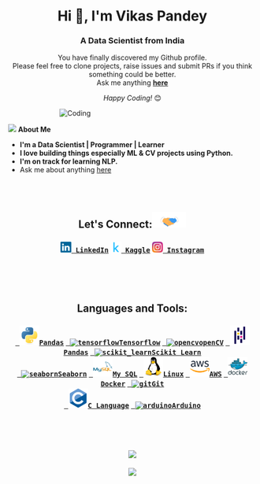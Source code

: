 <h1 align="center">Hi 👋, I'm Vikas Pandey </h1>
<h3 align="center">A Data Scientist from India</h3>
 
<div align="center">
You have finally discovered my Github profile. <br>
Please feel free to clone projects, raise issues and submit PRs if you think something could be better. <br>
Ask me anything <a href="https://github.com/iamvkpandey/iamvkpandey/issues/new"><b>here</b></a><br>

<i>Happy Coding!</i> 😊
</div>

<img align="right" alt="Coding" width="400" src="https://media.giphy.com/media/Y4ak9Ki2GZCbJxAnJD/giphy.gif">

</br>

<img src="https://media.giphy.com/media/WUlplcMpOCEmTGBtBW/giphy.gif" width="30"> **About Me**

- **I'm a Data Scientist | Programmer | Learner**<br/>   
- **I love building things especially ML & CV projects using Python.** <br/>
- **I'm on track for learning NLP.** <br/>
- Ask me about anything [here](https://github.com/iamvkpandey/iamvkpandey/issues/new)<br/> 

</br></br>

<h2 align="center">Let's Connect:<img src="img\handshake.gif" height="32px"></h2>


<h3 align="center">
  <code><a href="https://www.linkedin.com/in/itsmevikaspandey/" title="LinkedIn Profile"><img height="22" width="22" src="img\linkedin.svg"> LinkedIn</a></code>
  <code><a href="https://www.kaggle.com/itsmevkpandey/" title="kaggle Profile"><img height="22" width="22" src="img\kaggle.svg"> Kaggle</a></code>
  <code><a href="https://www.instagram.com/itsmevikaspandey/" title="Instagram Profile"><img height="22" width="22" src="img\instagram.svg"> Instagram</a></code>
</h3>

<br><br><br>

<h2 align="center">Languages and Tools:</h2>
<h3 align="center"> 
  <code><a href="https://www.python.org" target="_blank" rel="noreferrer"> <img src="https://raw.githubusercontent.com/devicons/devicon/master/icons/python/python-original.svg" alt="python" width="40" height="40"/>Pandas</a></code>
  <code><a href="https://www.tensorflow.org" target="_blank" rel="noreferrer"> <img src="https://www.vectorlogo.zone/logos/tensorflow/tensorflow-icon.svg" alt="tensorflow" width="40" height="40"/>Tensorflow</a></code>
  <code><a href="https://opencv.org/" target="_blank" rel="noreferrer"> <img src="https://www.vectorlogo.zone/logos/opencv/opencv-icon.svg" alt="opencv" width="40" height="40"/>openCV</a></code>
  <code><a href="https://pandas.pydata.org/" target="_blank" rel="noreferrer"> <img src="https://raw.githubusercontent.com/devicons/devicon/2ae2a900d2f041da66e950e4d48052658d850630/icons/pandas/pandas-original.svg" alt="pandas" width="40" height="40"/>Pandas</a></code>
  <code><a href="https://scikit-learn.org/" target="_blank" rel="noreferrer"> <img src="https://upload.wikimedia.org/wikipedia/commons/0/05/Scikit_learn_logo_small.svg" alt="scikit_learn" width="40" height="40"/>Scikit Learn</a></code><br>
  <code><a href="https://seaborn.pydata.org/" target="_blank" rel="noreferrer"> <img src="https://seaborn.pydata.org/_images/logo-mark-lightbg.svg" alt="seaborn" width="40" height="40"/>Seaborn</a></code>
  <code><a href="https://www.mysql.com/" target="_blank" rel="noreferrer"> <img src="https://raw.githubusercontent.com/devicons/devicon/master/icons/mysql/mysql-original-wordmark.svg" alt="mysql" width="40" height="40"/>My SQL</a></code>
  <code><a href="https://www.linux.org/" target="_blank" rel="noreferrer"> <img src="https://raw.githubusercontent.com/devicons/devicon/master/icons/linux/linux-original.svg" alt="linux" width="40" height="40"/>Linux</a></code>
  <code><a href="https://aws.amazon.com" target="_blank" rel="noreferrer"> <img src="https://raw.githubusercontent.com/devicons/devicon/master/icons/amazonwebservices/amazonwebservices-original-wordmark.svg" alt="aws" width="40" height="40"/>AWS</a></code>
  <code><a href="https://www.docker.com/" target="_blank" rel="noreferrer"> <img src="https://raw.githubusercontent.com/devicons/devicon/master/icons/docker/docker-original-wordmark.svg" alt="docker" width="40" height="40"/>Docker</a></code>
  <code><a href="https://git-scm.com/" target="_blank" rel="noreferrer"> <img src="https://www.vectorlogo.zone/logos/git-scm/git-scm-icon.svg" alt="git" width="40" height="40"/>Git</a></code><br>
  <code><a href="https://www.cprogramming.com/" target="_blank" rel="noreferrer"> <img src="https://raw.githubusercontent.com/devicons/devicon/master/icons/c/c-original.svg" alt="c" width="40" height="40"/>C Language</a></code>
  <code><a href="https://www.arduino.cc/" target="_blank" rel="noreferrer"> <img src="https://cdn.worldvectorlogo.com/logos/arduino-1.svg" alt="arduino" width="40" height="40"/>Arduino</a></code>
</h3> <br> <br> <br>

<p align = "center">
  <img src = "https://github-readme-stats.vercel.app/api?username=iamvkpandey&show_icons=true&theme=dark" width = 700 /><br><br>
  <img src = "https://github-readme-streak-stats.herokuapp.com/?user=iamvkpandey&theme=dark&hide_border=true" width = 700 />
</p>
